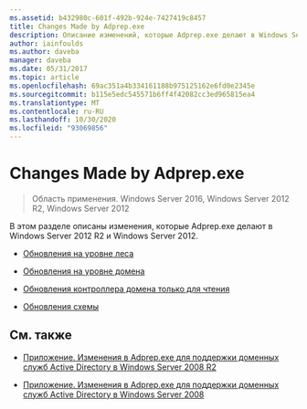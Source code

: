 ```yaml
---
ms.assetid: b432980c-601f-492b-924e-7427419c8457
title: Changes Made by Adprep.exe
description: Описание изменений, которые Adprep.exe делают в Windows Server 2012 R2 и Windows Server 2012
author: iainfoulds
ms.author: daveba
manager: daveba
ms.date: 05/31/2017
ms.topic: article
ms.openlocfilehash: 69ac351a4b334161188b975125162e6fd0e2345e
ms.sourcegitcommit: b115e5edc545571b6ff4f42082cc3ed965815ea4
ms.translationtype: MT
ms.contentlocale: ru-RU
ms.lasthandoff: 10/30/2020
ms.locfileid: "93069856"
---
```

# <a name="changes-made-by-adprepexe"></a>Changes Made by Adprep.exe

> Область применения. Windows Server 2016, Windows Server 2012 R2, Windows Server 2012

В этом разделе описаны изменения, которые Adprep.exe делают в Windows Server 2012 R2 и Windows Server 2012.

- [Обновления на уровне леса](../../../ad-ds/deploy/RODC/Forest-Wide-Updates.md)

- [Обновления на уровне домена](../../../ad-ds/deploy/Domain-Wide-Updates.md)

- [Обновления контроллера домена только для чтения](../../../ad-ds/deploy/RODC/Read-Only-Domain-Controller-Updates.md)

- [Обновления схемы](../../../ad-ds/deploy/Schema-Updates.md)

## <a name="see-also"></a>См. также

- [Приложение. Изменения в Adprep.exe для поддержки доменных служб Active Directory в Windows Server 2008 R2](/previous-versions/windows/it-pro/windows-server-2008-R2-and-2008/dd378876(v=ws.10))

- [Приложение. Изменения в Adprep.exe для поддержки доменных служб Active Directory в Windows Server 2008](/previous-versions/windows/it-pro/windows-server-2008-R2-and-2008/cc770703(v=ws.10))
